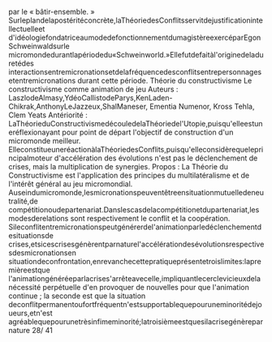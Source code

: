 par le « bâtir-ensemble. » 
Surleplandelapostéritéconcrète,laThéoriedesConflitsservitdejustificationintellectuelleet
d'idéologiefondatriceaumodedefonctionnementdumagistèreexercéparEgonSchweinwaldsurle
micromondedurantlapériodedu«Schweinworld.»Ellefutdefaitàl'originedeladuretédes
interactionsentremicronationsetdelafréquencedesconflitsentrepersonnagesetentremicronations
durant cette période. 
Théorie du constructivisme
Le constructivisme comme animation de jeu
Auteurs : 
LaszlodeAlmasy,YdéoCallistodeParys,KenLaden-Chikrak,AnthonyLeJazzeux,ShalManeser,
Ementia Numenor, Kross Tehla, Clem Yeats 
Antériorité : 
LaThéorieduConstructivismedécouledelaThéoriedel'Utopie,puisqu'elleestuneréflexionayant
pour point de départ l'objectif de construction d'un micromonde meilleur. 
ElleconstitueuneréactionàlaThéoriedesConflits,puisqu'elleconsidèrequeleprincipalmoteur
d'accélération des évolutions n'est pas le déclenchement de crises, mais la multiplication de synergies. 
Propos : 
La Théorie du Constructivisme est l'application des principes du multilatéralisme et de l'intérêt général
au jeu micromondial. 
Auseindumicromonde,lesmicronationspeuventêtreensituationmutuelledeneutralité,de
compétitionoudepartenariat.Danslescasdelacompétitionetdupartenariat,lesmodesderelations
sont respectivement le conflit et la coopération. 
Sileconflitentremicronationspeutgénérerdel'animationparledéclenchementdesituationsde
crises,etsicescrisesgénèrentparnaturel'accélérationdesévolutionsrespectivesdesmicronationsen
situationdeconfrontation,enrevanchecettepratiqueprésentetroislimites:lapremièreestque
l'animationgénéréeparlacrises'arrêteavecelle,impliquantlecerclevicieuxdelanécessité
perpétuelle d'en provoquer de nouvelles pour que l'animation continue ; la seconde est que la situation
deconflitpermanentoufortfréquentn'estsupportablequepouruneminoritédejoueurs,etn'est
agréablequepourunetrèsinfimeminorité;latroisièmeestquesilacrisegénèreparnature
28/ 41